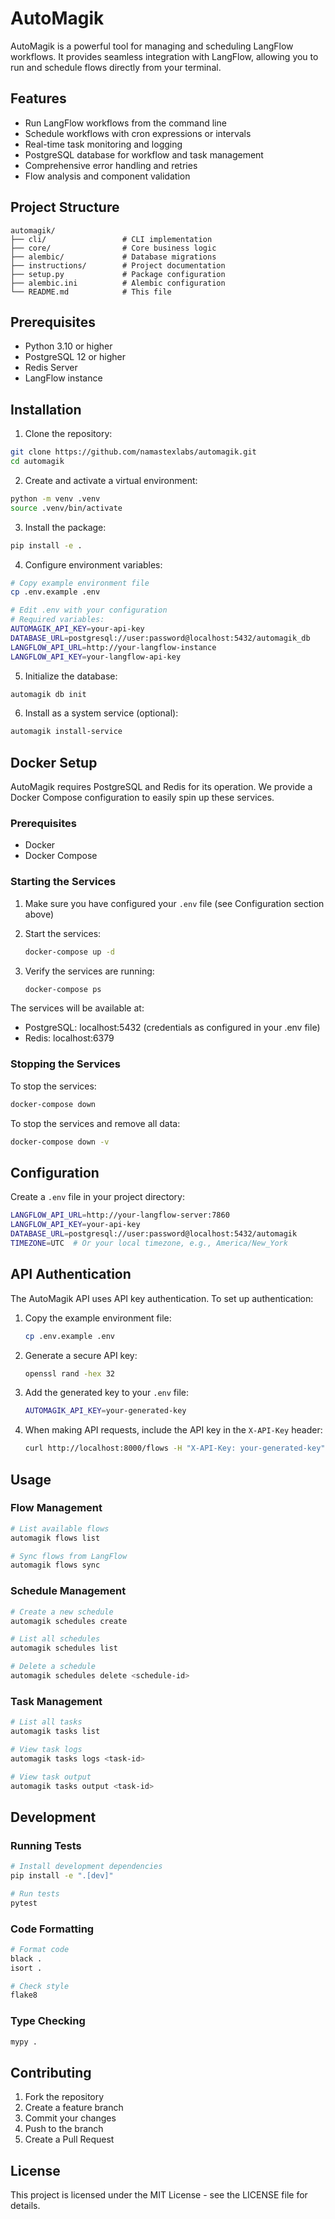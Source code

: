 # AutoMagik

AutoMagik is a powerful tool for managing and scheduling LangFlow workflows. It provides seamless integration with LangFlow, allowing you to run and schedule flows directly from your terminal.

## Features

- Run LangFlow workflows from the command line
- Schedule workflows with cron expressions or intervals
- Real-time task monitoring and logging
- PostgreSQL database for workflow and task management
- Comprehensive error handling and retries
- Flow analysis and component validation

## Project Structure

```
automagik/
├── cli/                 # CLI implementation
├── core/                # Core business logic
├── alembic/             # Database migrations
├── instructions/        # Project documentation
├── setup.py             # Package configuration
├── alembic.ini          # Alembic configuration
└── README.md            # This file
```

## Prerequisites

- Python 3.10 or higher
- PostgreSQL 12 or higher
- Redis Server
- LangFlow instance

## Installation

1. Clone the repository:
```bash
git clone https://github.com/namastexlabs/automagik.git
cd automagik
```

2. Create and activate a virtual environment:
```bash
python -m venv .venv
source .venv/bin/activate
```

3. Install the package:
```bash
pip install -e .
```

4. Configure environment variables:
```bash
# Copy example environment file
cp .env.example .env

# Edit .env with your configuration
# Required variables:
AUTOMAGIK_API_KEY=your-api-key
DATABASE_URL=postgresql://user:password@localhost:5432/automagik_db
LANGFLOW_API_URL=http://your-langflow-instance
LANGFLOW_API_KEY=your-langflow-api-key
```

5. Initialize the database:
```bash
automagik db init
```

6. Install as a system service (optional):
```bash
automagik install-service
```

## Docker Setup

AutoMagik requires PostgreSQL and Redis for its operation. We provide a Docker Compose configuration to easily spin up these services.

### Prerequisites
- Docker
- Docker Compose

### Starting the Services

1. Make sure you have configured your `.env` file (see Configuration section above)

2. Start the services:
   ```bash
   docker-compose up -d
   ```

3. Verify the services are running:
   ```bash
   docker-compose ps
   ```

The services will be available at:
- PostgreSQL: localhost:5432 (credentials as configured in your .env file)
- Redis: localhost:6379

### Stopping the Services

To stop the services:
```bash
docker-compose down
```

To stop the services and remove all data:
```bash
docker-compose down -v
```

## Configuration

Create a `.env` file in your project directory:

```bash
LANGFLOW_API_URL=http://your-langflow-server:7860
LANGFLOW_API_KEY=your-api-key
DATABASE_URL=postgresql://user:password@localhost:5432/automagik
TIMEZONE=UTC  # Or your local timezone, e.g., America/New_York
```

## API Authentication

The AutoMagik API uses API key authentication. To set up authentication:

1. Copy the example environment file:
   ```bash
   cp .env.example .env
   ```

2. Generate a secure API key:
   ```bash
   openssl rand -hex 32
   ```

3. Add the generated key to your `.env` file:
   ```bash
   AUTOMAGIK_API_KEY=your-generated-key
   ```

4. When making API requests, include the API key in the `X-API-Key` header:
   ```bash
   curl http://localhost:8000/flows -H "X-API-Key: your-generated-key"
   ```

## Usage

### Flow Management

```bash
# List available flows
automagik flows list

# Sync flows from LangFlow
automagik flows sync
```

### Schedule Management

```bash
# Create a new schedule
automagik schedules create

# List all schedules
automagik schedules list

# Delete a schedule
automagik schedules delete <schedule-id>
```

### Task Management

```bash
# List all tasks
automagik tasks list

# View task logs
automagik tasks logs <task-id>

# View task output
automagik tasks output <task-id>
```

## Development

### Running Tests

```bash
# Install development dependencies
pip install -e ".[dev]"

# Run tests
pytest
```

### Code Formatting

```bash
# Format code
black .
isort .

# Check style
flake8
```

### Type Checking

```bash
mypy .
```

## Contributing

1. Fork the repository
2. Create a feature branch
3. Commit your changes
4. Push to the branch
5. Create a Pull Request

## License

This project is licensed under the MIT License - see the LICENSE file for details.
